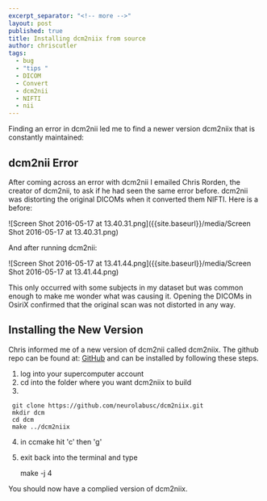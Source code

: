 ```yaml
---
excerpt_separator: "<!-- more -->"
layout: post
published: true
title: Installing dcm2niix from source
author: chriscutler
tags: 
  - bug
  - "tips "
  - DICOM
  - Convert
  - dcm2nii
  - NIFTI
  - nii
---
```

Finding an error in dcm2nii led me to find a newer version dcm2niix that is constantly maintained:
<!-- more -->

## dcm2nii Error

After coming across an error with dcm2nii I emailed Chris Rorden, the creator of dcm2nii, to ask if he had seen the same error before. dcm2nii was distorting the original DICOMs when it converted them NIFTI. Here is a before:

![Screen Shot 2016-05-17 at 13.40.31.png]({{site.baseurl}}/media/Screen Shot 2016-05-17 at 13.40.31.png)

And after running dcm2nii:

![Screen Shot 2016-05-17 at 13.41.44.png]({{site.baseurl}}/media/Screen Shot 2016-05-17 at 13.41.44.png)

This only occurred with some subjects in my dataset but was common enough to make me wonder what was causing it. Opening the DICOMs in OsiriX confirmed that the original scan was not distorted in any way.

## Installing the New Version

Chris informed me of a new version of dcm2nii called dcm2niix. The github repo can be found at: [GitHub](https://github.com/neurolabusc/dcm2niix) and can be installed by following these steps.

1. log into your supercomputer account
2. cd into the folder where you want dcm2niix to build
3.

     git clone https://github.com/neurolabusc/dcm2niix.git
     mkdir dcm
     cd dcm
     make ../dcm2niix

4. in ccmake hit 'c' then 'g'
5. exit back into the terminal and type
      
     make -j 4
     
You should now have a complied version of dcm2niix.
